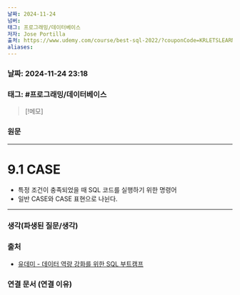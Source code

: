 ```yaml
---
날짜: 2024-11-24
넘버: 
태그: 프로그래밍/데이터베이스
저자: Jose Portilla
출처: https://www.udemy.com/course/best-sql-2022/?couponCode=KRLETSLEARNNOW
aliases:
---
```

### 날짜:  2024-11-24 23:18

### 태그: #프로그래밍/데이터베이스 

>[!메모]
>

### 원문
---
# 9.1 CASE
- 특정 조건이 충족되었을 때 SQL 코드를 실행하기 위한 명령어
- 일반 CASE와 CASE 표현으로 나뉜다.

---
### 생각(파생된 질문/생각)

### 출처
- [유데미 - 데이터 역량 강화를 위한 SQL 부트캠프](https://www.udemy.com/course/best-sql-2022)

### 연결 문서 (연결 이유)
